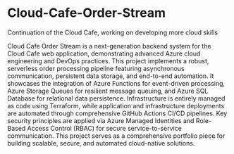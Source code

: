 # Cloud-Cafe-Order-Stream
Continuation of the Cloud Cafe, working on developing more cloud skills

Cloud Cafe Order Stream is a next-generation backend system for the Cloud Cafe web application, demonstrating advanced Azure cloud engineering and DevOps practices. This project implements a robust, serverless order processing pipeline featuring asynchronous communication, persistent data storage, and end-to-end automation. It showcases the integration of Azure Functions for event-driven processing, Azure Storage Queues for resilient message queuing, and Azure SQL Database for relational data persistence. Infrastructure is entirely managed as code using Terraform, while application and infrastructure deployments are automated through comprehensive GitHub Actions CI/CD pipelines. Key security principles are applied via Azure Managed Identities and Role-Based Access Control (RBAC) for secure service-to-service communication. This project serves as a comprehensive portfolio piece for building scalable, secure, and automated cloud-native solutions.
